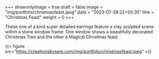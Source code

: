 +++
showonlyimage = true
draft = false
image = "img/portfolio/christmasfeast.jpeg"
date = "2023-07-28:22+05:30"
title = "Christmas Feast"
weight = 0
+++

These one of a kind super detailed earrings feature a clay sculpted scene within a stone window frame.  One window shows a beautifully decorated Christmas Tree and the other a Magical Christmas feast.

<!--more-->
{{< figure src="https://creationsbysare.com/img/portfolio/christmasfeast.jpeg" >}}
